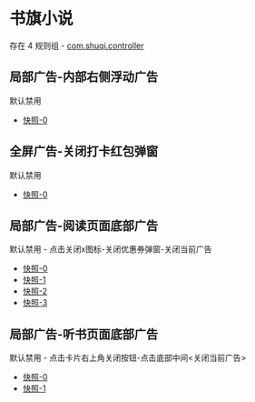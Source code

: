 # 书旗小说

存在 4 规则组 - [com.shuqi.controller](/src/apps/com.shuqi.controller.ts)

## 局部广告-内部右侧浮动广告

默认禁用

- [快照-0](https://i.gkd.li/import/12513811)

## 全屏广告-关闭打卡红包弹窗

默认禁用

- [快照-0](https://i.gkd.li/import/12513822)

## 局部广告-阅读页面底部广告

默认禁用 - 点击关闭x图标-关闭优惠券弹窗-关闭当前广告

- [快照-0](https://i.gkd.li/import/12513893)
- [快照-1](https://i.gkd.li/import/12513908)
- [快照-2](https://i.gkd.li/import/12513860)
- [快照-3](https://i.gkd.li/import/12901429)

## 局部广告-听书页面底部广告

默认禁用 - 点击卡片右上角关闭按钮-点击底部中间<关闭当前广告>

- [快照-0](https://i.gkd.li/import/12513959)
- [快照-1](https://i.gkd.li/import/12513944)
